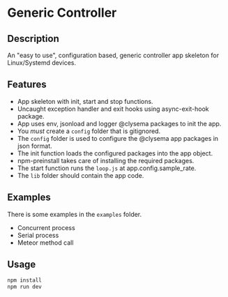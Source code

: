 # Generic Controller

## Description

An "easy to use", configuration based, generic controller app skeleton for Linux/Systemd devices.

## Features

* App skeleton with init, start and stop functions.
* Uncaught exception handler and exit hooks using async-exit-hook package.
* App uses env, jsonload and logger @clysema packages to init the app.
* You _must_ create a `config` folder that is gitignored.
* The `config` folder is used to configure the @clysema app packages in json format.
* The init function loads the configured packages into the app object.
* npm-preinstall takes care of installing the required packages.
* The start function runs the `loop.js` at app.config.sample_rate.
* The `lib` folder should contain the app code.

## Examples

There is some examples in the `examples` folder.

* Concurrent process
* Serial process
* Meteor method call


## Usage

```bash
npm install
npm run dev
```
